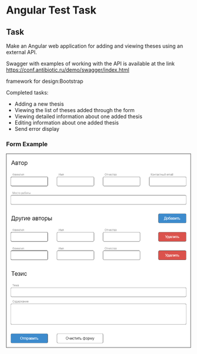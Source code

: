 # Angular Test Task


## Task

Make an Angular web application for adding and viewing theses using an external API.


Swagger with examples of working with the API is available at the link
https://conf.antibiotic.ru/demo/swagger/index.html

framework for design:Bootstrap

Completed tasks:
- Adding a new thesis
- Viewing the list of theses added through the form
- Viewing detailed information about one added thesis
- Editing information about one added thesis
- Send error display


### Form Example

![img](./preview.png)
